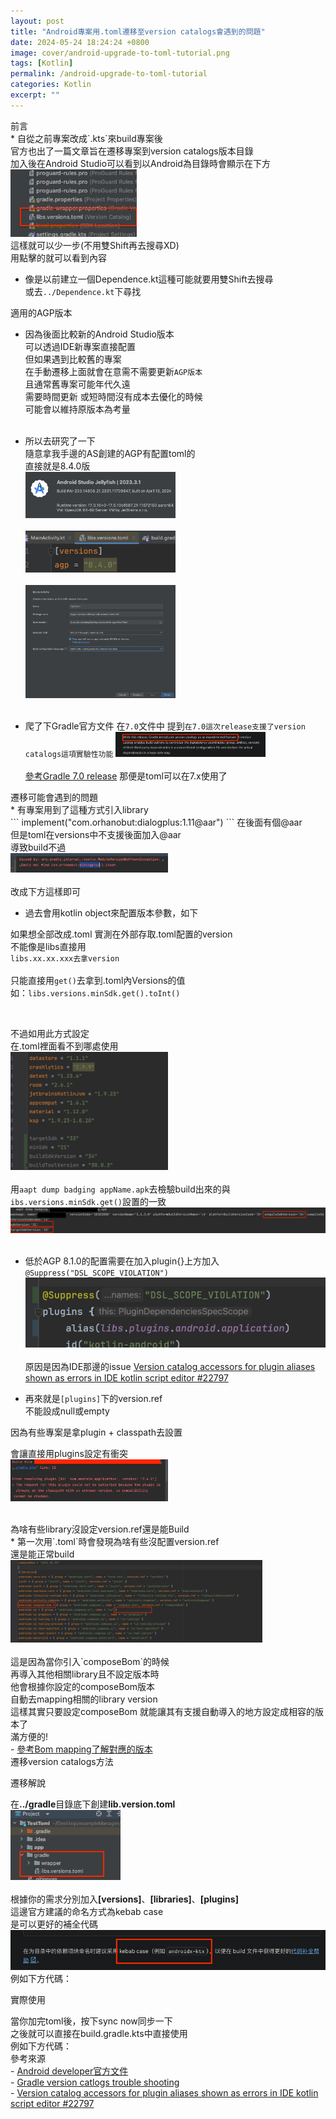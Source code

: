 ```yaml
---
layout: post
title: "Android專案用.toml遷移至version catalogs會遇到的問題"
date: 2024-05-24 18:24:24 +0800
image: cover/android-upgrade-to-toml-tutorial.png
tags: [Kotlin]
permalink: /android-upgrade-to-toml-tutorial
categories: Kotlin
excerpt: ""
---
```


<div class="c-border-content-title-4">前言</div>
* 自從之前專案改成`.kts`來build專案後<br>
官方也出了一篇文章旨在遷移專案到version catalogs版本目錄<br>
加入後在Android Studio可以看到以Android為目錄時會顯示在下方<br>
<img src="/images/toml/001.png" width="40%"><br>
這樣就可以少一步(不用雙Shift再去搜尋XD) <br>
用點擊的就可以看到內容 <br>

* 像是以前建立一個Dependence.kt這種可能就要用雙Shift去搜尋<br>
或去`../Dependence.kt`下尋找<br>

<div class="c-border-content-title-1">適用的AGP版本</div>

* 因為後面比較新的Android Studio版本<br>
可以透過IDE新專案直接配置<br>
但如果遇到比較舊的專案<br>
在手動遷移上面就會在意需不需要更新`AGP版本`<br>
且通常舊專案可能年代久遠<br>
需要時間更新 或短時間沒有成本去優化的時候<br>
可能會以維持原版本為考量<br><br>

* 所以去研究了一下<br>
隨意拿我手邊的AS創建的AGP有配置toml的<br>
直接就是8.4.0版<br>
<img src="/images/toml/002.png" width="50%"><br><br>
<img src="/images/toml/003.png" width="50%"><br><br>
<img src="/images/toml/004.png" width="50%"><br><br>

* 爬了下Gradle官方文件 在`7.0`文件中
提到`在7.0這次release支援了version catalogs這項實驗性功能`
<img src="/images/toml/005.png" width="50%"><br><br>
<a href="https://docs.gradle.org/7.0/release-notes.html">參考Gradle 7.0 release</a>
那便是toml可以在7.x使用了

<div class="c-border-content-title-1">遷移可能會遇到的問題</div>
* 有專案用到了這種方式引入library<br>
```
implement("com.orhanobut:dialogplus:1.11@aar")
```
在後面有個@aar<br>
但是toml在versions中不支援後面加入@aar<br>
導致build不過<br>
<img src="/images/toml/009.png" width="50%"><br><br>
改成下方這樣即可<br>
<script src="https://gist.github.com/waitzShigoto/c019662550b3ae9c8ab2a685ee3644a7.js"></script>

* 過去會用kotlin object來配置版本參數，如下<br>
<script src="https://gist.github.com/waitzShigoto/e529bd12f84310a4c1f05c237850f1ba.js"></script>
如果想全部改成.toml
實測在外部存取.toml配置的version<br>
不能像是libs直接用<br>
`libs.xx.xx.xxx去拿version`<br><br>
只能直接用`get()`去拿到.toml內Versions的值<br>
如：`libs.versions.minSdk.get().toInt()`<br>
<script src="https://gist.github.com/waitzShigoto/950ea155ac70ee87ce9b2060667027fa.js"></script><br>
不過如用此方式設定<br>
在.toml裡面看不到哪處使用<br>
<img src="/images/toml/013.png" width="50%"><br><br>
用`aapt dump badging appName.apk`去檢驗build出來的與`ibs.versions.minSdk.get()`設置的一致<br>
<img src="/images/toml/010.png" width="100%"><br><br>

* 低於AGP 8.1.0的配置需要在加入plugin{}上方加入`@Suppress("DSL_SCOPE_VIOLATION")`
<img src="/images/toml/012.png" width="100%"><br><br>
原因是因為IDE那邊的issue
<a href="https://github.com/gradle/gradle/issues/22797">Version catalog accessors for plugin aliases shown as errors in IDE kotlin script editor #22797</a>

* 再來就是`[plugins]`下的version.ref<br>
不能設成null或empty <br>

因為有些專案是拿plugin + classpath去設置
<script src="https://gist.github.com/waitzShigoto/d353a385e8942ba88259c2bbb4e03171.js"></script>
<script src="https://gist.github.com/waitzShigoto/29686a0a02bd225c08ca968011f87503.js"></script>
會讓直接用plugins設定有衝突<br>
<img src="/images/toml/011.png" width="50%"><br><br>

<div class="c-border-content-title-1">為啥有些library沒設定version.ref還是能Build</div>
* 第一次用`.toml`時會發現為啥有些沒配置version.ref<br>
還是能正常build<br>
<img src="/images/toml/014.png" width="80%"><br><br>
這是因為當你引入`composeBom`的時候<br>
再導入其他相關library且不設定版本時<br>
他會根據你設定的composeBom版本<br>
自動去mapping相關的library version<br>
這樣其實只要設定composeBom 就能讓其有支援自動導入的地方設定成相容的版本了<br>
滿方便的!<br>
 - <a href="https://developer.android.com/develop/ui/compose/bom/bom-mapping">參考Bom mapping了解對應的版本</a><br>

<div class="c-border-content-title-4">遷移version catalogs方法</div>
<div class = "table_container">
   <p>遷移解說</p>
  在<b>../gradle</b>目錄底下創建<b>lib.version.toml</b><br>
  <img src="/images/toml/006.png" width="35%"><br><br>
  根據你的需求分別加入<b>[versions]</b>、<b>[libraries]</b>、<b>[plugins]</b><br>
  這邊官方建議的命名方式為kebab case<br>
  是可以更好的補全代碼<br>
  <img src="/images/toml/008.png" width="100%">
  例如下方代碼：
</div>
<script src="https://gist.github.com/waitzShigoto/ca2178bad03c6ee04618a575a7751334.js"></script>

<div class = "table_container">
   <p>實際使用</p>
  當你加完toml後，按下sync now同步一下<br>
  之後就可以直接在build.gradle.kts中直接使用<br>
  例如下方代碼：<br>
</div>
<script src="https://gist.github.com/waitzShigoto/5be8ba888fa9e64287f8a33636fa533b.js"></script>
<div class="c-border-content-title-1">參考來源</div>
- <a href="https://developer.android.com/build/migrate-to-catalogs?hl=zh-cn#kts">Android developer官方文件</a><br>
- <a href="https://docs.gradle.org/7.5/userguide/version_catalog_problems.html#unsupported_format_version">Gradle version catlogs trouble shooting</a><br>
- <a href="https://github.com/gradle/gradle/issues/22797">Version catalog accessors for plugin aliases shown as errors in IDE kotlin script editor #22797</a><br>